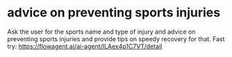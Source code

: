 # advice on preventing sports injuries
Ask the user for the sports name and type of injury and advice on preventing sports injuries and provide tips on speedy recovery for that.
Fast try: https://flowagent.ai/ai-agent/ILAex4p1C7VT/detail
